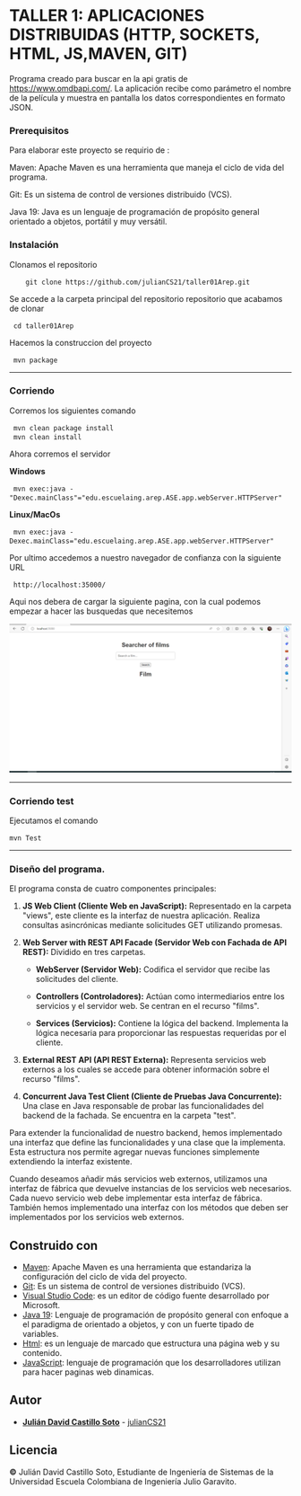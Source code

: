 # TALLER 1: APLICACIONES DISTRIBUIDAS (HTTP, SOCKETS, HTML, JS,MAVEN, GIT)


Programa creado para buscar en la api gratis de https://www.omdbapi.com/. La aplicación recibe como parámetro el nombre de la película y muestra en pantalla los datos correspondientes en formato JSON.


### Prerequisitos

Para elaborar este proyecto se requirio de : 


Maven: Apache Maven es una herramienta que maneja el ciclo de vida del programa.



Git: Es un sistema de control de versiones distribuido (VCS).



Java 19: Java es un lenguaje de programación de propósito general orientado a objetos, portátil y muy versátil.



### Instalación

Clonamos el repositorio

```
    git clone https://github.com/julianCS21/taller01Arep.git

```
Se accede a la carpeta principal del repositorio repositorio que acabamos de clonar

	 cd taller01Arep

Hacemos la construccion del proyecto

	 mvn package
---
### Corriendo
Corremos los siguientes comando
	
	 mvn clean package install
	 mvn clean install

Ahora corremos el servidor
	
**Windows**

	 mvn exec:java -"Dexec.mainClass"="edu.escuelaing.arep.ASE.app.webServer.HTTPServer"

**Linux/MacOs**

	 mvn exec:java -Dexec.mainClass="edu.escuelaing.arep.ASE.app.webServer.HTTPServer"

Por ultimo accedemos a nuestro navegador de confianza con la siguiente URL

	 http://localhost:35000/

Aqui nos debera de cargar la siguiente pagina, con la cual podemos empezar a hacer las busquedas que necesitemos

![Alt text](image.png)

---
### Corriendo test

Ejecutamos el comando

	mvn Test
	
---


### Diseño del programa.



El programa consta de cuatro componentes principales:

1. **JS Web Client (Cliente Web en JavaScript):** Representado en la carpeta "views", este cliente es la interfaz de nuestra aplicación. Realiza consultas asincrónicas mediante solicitudes GET utilizando promesas.

2. **Web Server with REST API Facade (Servidor Web con Fachada de API REST):** Dividido en tres carpetas.

   - **WebServer (Servidor Web):** Codifica el servidor que recibe las solicitudes del cliente.
   
   - **Controllers (Controladores):** Actúan como intermediarios entre los servicios y el servidor web. Se centran en el recurso "films".
   
   - **Services (Servicios):** Contiene la lógica del backend. Implementa la lógica necesaria para proporcionar las respuestas requeridas por el cliente.

3. **External REST API (API REST Externa):** Representa servicios web externos a los cuales se accede para obtener información sobre el recurso "films".

4. **Concurrent Java Test Client (Cliente de Pruebas Java Concurrente):** Una clase en Java responsable de probar las funcionalidades del backend de la fachada. Se encuentra en la carpeta "test".




Para extender la funcionalidad de nuestro backend, hemos implementado una interfaz que define las funcionalidades y una clase que la implementa. Esta estructura nos permite agregar nuevas funciones simplemente extendiendo la interfaz existente.




Cuando deseamos añadir más servicios web externos, utilizamos una interfaz de fábrica que devuelve instancias de los servicios web necesarios. Cada nuevo servicio web debe implementar esta interfaz de fábrica. También hemos implementado una interfaz con los métodos que deben ser implementados por los servicios web externos.




## Construido con

* [Maven](https://maven.apache.org/): Apache Maven es una herramienta que estandariza la configuración del ciclo de vida del proyecto.
* [Git](https://rometools.github.io/rome/):  Es un sistema de control de versiones distribuido (VCS).
* [Visual Studio Code](https://code.visualstudio.com): es un editor de código fuente desarrollado por Microsoft.
* [Java 19](https://www.java.com/es/): Lenguaje de programación de propósito general con enfoque a el paradigma de orientado a objetos, y con un fuerte tipado de variables.
* [Html](https://developer.mozilla.org/es/docs/Learn/Getting_started_with_the_web/HTML_basics): es un lenguaje de marcado que estructura una página web y su contenido.
* [JavaScript](https://developer.mozilla.org/es/docs/Learn/JavaScript/First_steps/What_is_JavaScript): lenguaje de programación que los desarrolladores utilizan para hacer paginas web dinamicas.


## Autor
* **[Julián David Castillo Soto](https://www.linkedin.com/in/julián-david-castillo-soto-118856216/)**  - [julianCS21](https://github.com/julianCS21)

## Licencia
**©** Julián David Castillo Soto, Estudiante de Ingeniería de Sistemas de la Universidad Escuela Colombiana de Ingeniería Julio Garavito.
